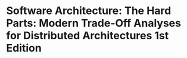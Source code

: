 # Software Architecture: The Hard Parts: Modern Trade-Off Analyses for Distributed Architectures 1st Edition
